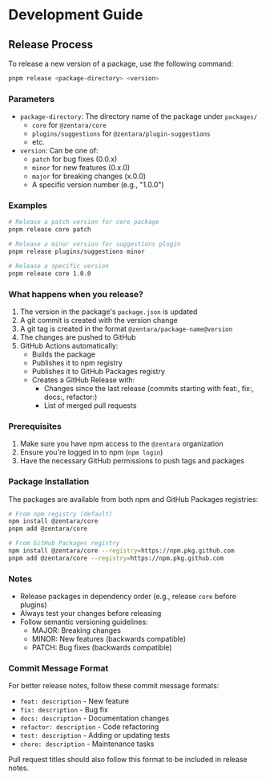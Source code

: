 # Development Guide

## Release Process

To release a new version of a package, use the following command:

```bash
pnpm release <package-directory> <version>
```

### Parameters

- `package-directory`: The directory name of the package under `packages/`
  - `core` for `@zentara/core`
  - `plugins/suggestions` for `@zentara/plugin-suggestions`
  - etc.
- `version`: Can be one of:
  - `patch` for bug fixes (0.0.x)
  - `minor` for new features (0.x.0)
  - `major` for breaking changes (x.0.0)
  - A specific version number (e.g., "1.0.0")

### Examples

```bash
# Release a patch version for core package
pnpm release core patch

# Release a minor version for suggestions plugin
pnpm release plugins/suggestions minor

# Release a specific version
pnpm release core 1.0.0
```

### What happens when you release?

1. The version in the package's `package.json` is updated
2. A git commit is created with the version change
3. A git tag is created in the format `@zentara/package-name@version`
4. The changes are pushed to GitHub
5. GitHub Actions automatically:
   - Builds the package
   - Publishes it to npm registry
   - Publishes it to GitHub Packages registry
   - Creates a GitHub Release with:
     - Changes since the last release (commits starting with feat:, fix:, docs:, refactor:)
     - List of merged pull requests

### Prerequisites

1. Make sure you have npm access to the `@zentara` organization
2. Ensure you're logged in to npm (`npm login`)
3. Have the necessary GitHub permissions to push tags and packages

### Package Installation

The packages are available from both npm and GitHub Packages registries:

```bash
# From npm registry (default)
npm install @zentara/core
pnpm add @zentara/core

# From GitHub Packages registry
npm install @zentara/core --registry=https://npm.pkg.github.com
pnpm add @zentara/core --registry=https://npm.pkg.github.com
```

### Notes

- Release packages in dependency order (e.g., release `core` before plugins)
- Always test your changes before releasing
- Follow semantic versioning guidelines:
  - MAJOR: Breaking changes
  - MINOR: New features (backwards compatible)
  - PATCH: Bug fixes (backwards compatible)

### Commit Message Format

For better release notes, follow these commit message formats:

- `feat: description` - New feature
- `fix: description` - Bug fix
- `docs: description` - Documentation changes
- `refactor: description` - Code refactoring
- `test: description` - Adding or updating tests
- `chore: description` - Maintenance tasks

Pull request titles should also follow this format to be included in release notes.
